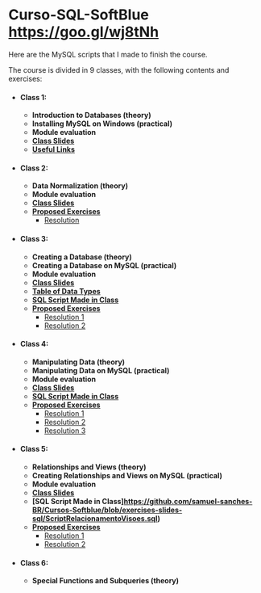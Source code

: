# Curso-SQL-SoftBlue https://goo.gl/wj8tNh

Here are the MySQL scripts that I made to finish the course.

The course is divided in 9 classes, with the following contents and exercises:

* #### Class 1:
  * **Introduction to Databases (theory)**
  * **Installing MySQL on Windows (practical)**
  * **Module evaluation**
  * **[Class Slides](https://github.com/samuel-sanches-BR/Cursos-Softblue/blob/exercises-slides-sql/01._Introducao_a_Bancos_de_Dados.pdf)**
  * **[Useful Links](https://github.com/samuel-sanches-BR/Cursos-Softblue/blob/exercises-slides-sql/links.md)**
  
* #### Class 2:
  * **Data Normalization (theory)**
  * **Module evaluation**
  * **[Class Slides](https://github.com/samuel-sanches-BR/Cursos-Softblue/blob/exercises-slides-sql/02._Normalizacao_de_Dados.pdf)**
  * **[Proposed Exercises](https://github.com/samuel-sanches-BR/Cursos-Softblue/blob/exercises-slides-sql/02.%20Exerc%C3%ADcios%20Propostos.pdf)**
      * [Resolution](https://github.com/samuel-sanches-BR/Cursos-Softblue/blob/exercises-slides-sql/%5BRESOLU%C3%87%C3%83O%20EXERC%C3%8DCIO%201%5D%20Normaliza%C3%A7%C3%A3o%20de%20Dados.txt)
  
* #### Class 3:
  * **Creating a Database (theory)**
  * **Creating a Database on MySQL (practical)**
  * **Module evaluation**
  * **[Class Slides](https://github.com/samuel-sanches-BR/Cursos-Softblue/blob/exercises-slides-sql/03._Criando_um_Banco_de_Dados.pdf)**
  * **[Table of Data Types](https://github.com/samuel-sanches-BR/Cursos-Softblue/blob/exercises-slides-sql/Tabela_de_tipos_de_dados.pdf)**
  * **[SQL Script Made in Class](https://github.com/samuel-sanches-BR/Cursos-Softblue/blob/exercises-slides-sql/ScriptCriandoBancoDeDados.sql)**
  * **[Proposed Exercises](https://github.com/samuel-sanches-BR/Cursos-Softblue/blob/exercises-slides-sql/03.%20Exerc%C3%ADcios%20Propostos.pdf)**
      * [Resolution 1](https://github.com/samuel-sanches-BR/Cursos-Softblue/blob/exercises-slides-sql/Class3exer1.sql)
      * [Resolution 2](https://github.com/samuel-sanches-BR/Cursos-Softblue/blob/exercises-slides-sql/Class3exer2.sql)

* #### Class 4:
  * **Manipulating Data (theory)**
  * **Manipulating Data on MySQL (practical)**
  * **Module evaluation**
  * **[Class Slides](https://github.com/samuel-sanches-BR/Cursos-Softblue/blob/exercises-slides-sql/04._Manipulando_Dados.pdf)**
  * **[SQL Script Made in Class](https://github.com/samuel-sanches-BR/Cursos-Softblue/blob/exercises-slides-sql/ScriptManipulandoDados.sql)**
  * **[Proposed Exercises](https://github.com/samuel-sanches-BR/Cursos-Softblue/blob/exercises-slides-sql/04.%20Exerc%C3%ADcios%20Propostos.pdf)**
      * [Resolution 1](https://github.com/samuel-sanches-BR/Cursos-Softblue/blob/exercises-slides-sql/Class4exer1.sql)
      * [Resolution 2](https://github.com/samuel-sanches-BR/Cursos-Softblue/blob/exercises-slides-sql/Class4exer2.sql)
      * [Resolution 3](https://github.com/samuel-sanches-BR/Cursos-Softblue/blob/exercises-slides-sql/Class4exer3.sql)

* #### Class 5:
  * **Relationships and Views (theory)**
  * **Creating Relationships and Views on MySQL (practical)**
  * **Module evaluation**
  * **[Class Slides](https://github.com/samuel-sanches-BR/Cursos-Softblue/blob/exercises-slides-sql/05._Relacionamentos_e_Visoes.pdf)**
  * **[SQL Script Made in Class]https://github.com/samuel-sanches-BR/Cursos-Softblue/blob/exercises-slides-sql/ScriptRelacionamentoVisoes.sql)**
  * **[Proposed Exercises](https://github.com/samuel-sanches-BR/Cursos-Softblue/blob/exercises-slides-sql/05.%20Exerc%C3%ADcios%20Propostos.pdf)**
      * [Resolution 1](https://github.com/samuel-sanches-BR/Cursos-Softblue/blob/exercises-slides-sql/Class5exer1.sql)
      * [Resolution 2](https://github.com/samuel-sanches-BR/Cursos-Softblue/blob/exercises-slides-sql/Class5exer2.sql)

* #### Class 6:
  * **Special Functions and Subqueries (theory)**
  <!--
  * **Using Special Functions and Subqueries on MySQL (practical)**
  * **Module evaluation**
  * **[Class Slides]()**
  * **[SQL Script Made in Class]()**
  * **[Proposed Exercises]()**
      * [Resolution]()
-->
